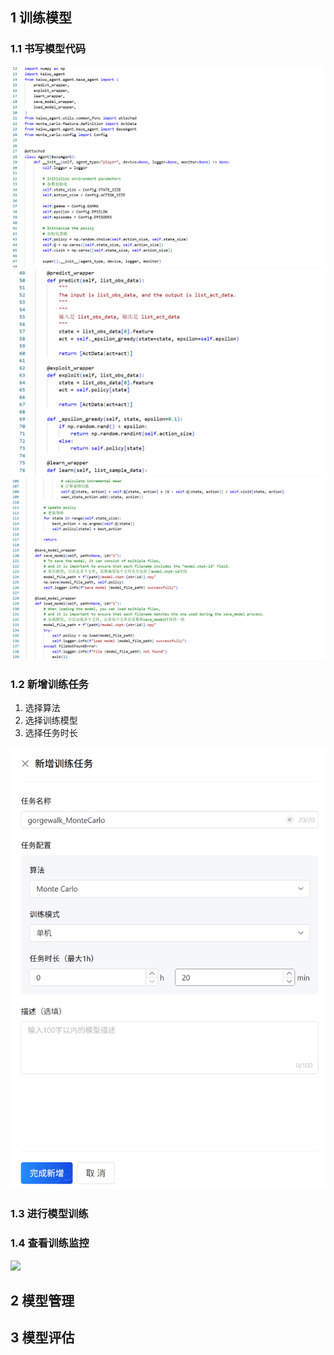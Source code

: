 ## 1 训练模型

### 1.1 书写模型代码
![](attachment/Pasted%20image%2020250618083207.png)
![](attachment/Pasted%20image%2020250618083218.png)
![](attachment/Pasted%20image%2020250618083233.png)
### 1.2 新增训练任务

1. 选择算法
2. 选择训练模型
3. 选择任务时长

![](attachment/5f6828b5c07771c9b8927bb0a036f084.png)
### 1.3 进行模型训练

### 1.4 查看训练监控

![](attachment/Pasted%20image%2020250618083519.png)
## 2 模型管理

## 3 模型评估